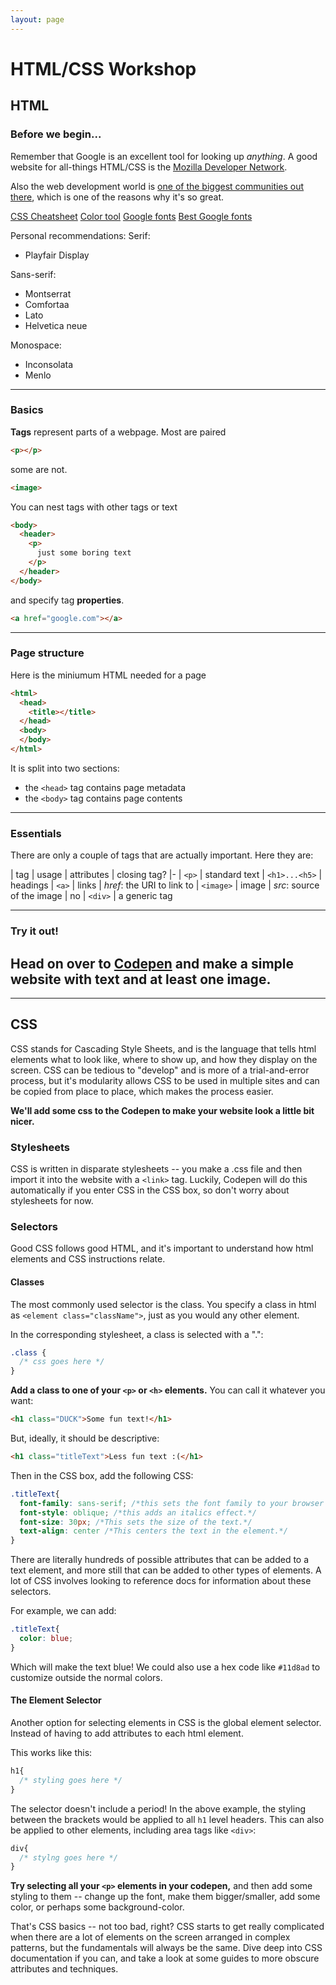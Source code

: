 ```yaml
---
layout: page
---
```


# HTML/CSS Workshop
## HTML
### Before we begin...
Remember that Google is an excellent tool for looking up *anything*.
A good website for all-things HTML/CSS is the [Mozilla Developer Network](developer.mozilla.org/en-US/docs).

Also the web development world is [one of the biggest communities out there](https://coggle.it/diagram/Vz9LvW8byvN0I38x), which is one of the reasons why it's so great.

[CSS Cheatsheet](https://www.smashingmagazine.com/wp-content/uploads/images/css3-cheat-sheet/css3-cheat-sheet.pdf)
[Color tool](https://material.io/color)
[Google fonts](https://fonts.google.com/)
[Best Google fonts](https://www.typewolf.com/google-fonts)

Personal recommendations:
Serif:
* Playfair Display

Sans-serif:
* Montserrat
* Comfortaa
* Lato
* Helvetica neue

Monospace:
* Inconsolata
* Menlo

---
### Basics
**Tags** represent parts of a webpage. Most are paired
```html
<p></p>
```
some are not.
```html
<image>
```
You can nest tags with other tags or text
```html
<body>
  <header>
    <p>
      just some boring text
    </p>
  </header>
</body>
```
and specify tag **properties**.
```html
<a href="google.com"></a>
```

---
### Page structure
Here is the miniumum HTML needed for a page
```html
<html>
  <head>
    <title></title>
  </head>
  <body>
  </body>
</html>
```
It is split into two sections:
* the `<head>` tag contains page metadata
* the `<body>` tag contains page contents

---
### Essentials

There are only a couple of tags that are actually important. Here they are:

| tag | usage | attributes | closing tag?
|-
| `<p>` | standard text
| `<h1>...<h5>` | headings
| `<a>` | links | *href*: the URI to link to
| `<image>` | image | *src*: source of the image | no
| `<div>` | a generic tag

---

### Try it out!
Head on over to [Codepen](https://codepen.io/pen) and make a simple website with text and at least one image.
---

---

## CSS

CSS stands for Cascading Style Sheets, and is the language that tells html elements what to look like, where to show up, and how they display on the screen. CSS can be tedious to "develop" and is more of a trial-and-error process, but it's modularity allows CSS to be used in multiple sites and can be copied from place to place, which makes the process easier.

**We'll add some css to the Codepen to make your website look a little bit nicer.**

### Stylesheets
CSS is written in disparate stylesheets -- you make a .css file and then import it into the website with a `<link>` tag. Luckily, Codepen will do this automatically if you enter CSS in the CSS box, so don't worry about stylesheets for now.

### Selectors

Good CSS follows good HTML, and it's important to understand how html elements and CSS instructions relate.

#### Classes
The most commonly used selector is the class. You specify a class in html as ```<element class="className">```, just as you would any other element.

In the corresponding stylesheet, a class is selected with a ".":

```css
.class {
  /* css goes here */
}
```
**Add a class to one of your `<p>` or `<h>` elements.** You can call it whatever you want:

```html
<h1 class="DUCK">Some fun text!</h1>
```
But, ideally, it should be descriptive:
```html
<h1 class="titleText">Less fun text :(</h1>
```
Then in the CSS box, add the following CSS:
```css
.titleText{
  font-family: sans-serif; /*this sets the font family to your browser's default sans font.*/
  font-style: oblique; /*this adds an italics effect.*/
  font-size: 30px; /*This sets the size of the text.*/
  text-align: center /*This centers the text in the element.*/
}
```
There are literally hundreds of possible attributes that can be added to a text element, and more still that can be added to other types of elements. A lot of CSS involves looking to reference docs for information about these selectors.

For example, we can add:
```css
.titleText{
  color: blue;
}
```
Which will make the text blue! We could also use a hex code like `#11d8ad` to customize outside the normal colors.

#### The Element Selector

Another option for selecting elements in CSS is the global element selector. Instead of having to add attributes to each html element.

This works like this:

```css
h1{
  /* styling goes here */
}
```
The selector doesn't include a period! In the above example, the styling between the brackets would be applied to all `h1` level headers. This can also be applied to other elements, including area tags like `<div>`:
```css
div{
  /* stylng goes here */
}
```
**Try selecting all your `<p>` elements in your codepen,** and then add some styling to them -- change up the font, make them bigger/smaller, add some color, or perhaps some background-color.


That's CSS basics -- not too bad, right? CSS starts to get really complicated when there are a lot of elements on the screen arranged in complex patterns, but the fundamentals will always be the same. Dive deep into CSS documentation if you can, and take a look at some guides to more obscure attributes and techniques.
